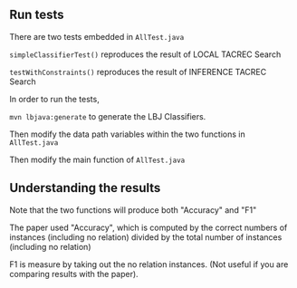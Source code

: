 ## Run tests

There are two tests embedded in `AllTest.java`

`simpleClassifierTest()` reproduces the result of LOCAL TACREC Search

`testWithConstraints()` reproduces the result of INFERENCE TACREC Search

In order to run the tests, 

`mvn lbjava:generate` to generate the LBJ Classifiers.

Then modify the data path variables within the two functions in `AllTest.java`

Then modify the main function of `AllTest.java`

## Understanding the results

Note that the two functions will produce both "Accuracy" and "F1"

The paper used "Accuracy", which is computed by the correct numbers of instances (including no relation) divided by the total number of instances (including no relation)

F1 is measure by taking out the no relation instances. (Not useful if you are comparing results with the paper).
